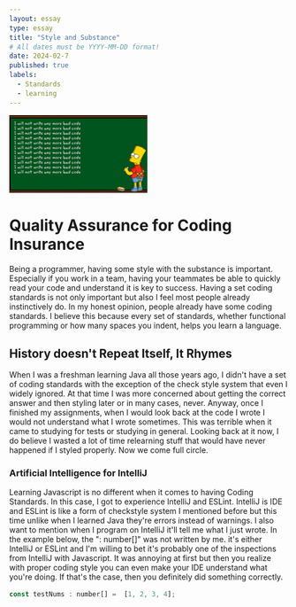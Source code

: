 ```yaml
---
layout: essay
type: essay
title: "Style and Substance"
# All dates must be YYYY-MM-DD format!
date: 2024-02-7
published: true
labels:
  - Standards
  - learning
---
```


<img width ="250px" class="rounded float-start pe-4" src="../img/bartCode.png">

<h1>Quality Assurance for Coding Insurance</h1>

  <p>Being a programmer, having some style with the substance is important. Especially if you work in a team, having your teammates be able to quickly read your code and understand it is key to success. Having a set coding standards is not only important but also I feel most people already instinctively do. In my honest opinion, people already have some coding standards. I believe this because every set of standards, whether functional programming or how many spaces you indent, helps you learn a language.</p>

  <h2>History doesn't Repeat Itself, It Rhymes</h2>
  <p>When I was a freshman learning Java all those years ago, I didn't have a set of coding standards with the exception of the check style system that even I widely ignored. At that time I was more concerned about getting the correct answer and then styling later or in many cases, never. Anyway, once I finished my assignments, when I would look back at the code I wrote I would not understand what I wrote sometimes. This was terrible when it came to studying for tests or studying in general. Looking back at it now, I do believe I wasted a lot of time relearning stuff that would have never happened if I styled properly. Now we come full circle.</p>

   <h3>Artificial Intelligence for IntelliJ</h3>
  <p>Learning Javascript is no different when it comes to having Coding Standards. In this case, I got to experience IntelliJ and ESLint. IntelliJ is IDE and ESLint is like a form of checkstyle system I mentioned before but this time unlike when I learned Java they're errors instead of warnings. I also want to mention when I program on IntelliJ it'll tell me what I just wrote. In the example below, the ": number[]" was not written by me. it's either IntelliJ or ESLint and I'm willing to bet it's probably one of the inspections from IntelliJ with Javascript. It was annoying at first but then you realize with proper coding style you can even make your IDE understand what you're doing. If that's the case, then you definitely did something correctly.</p>

```javascript
const testNums : number[] =  [1, 2, 3, 4];  
```
